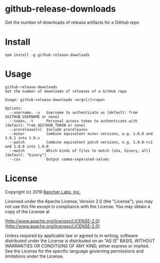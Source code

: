# github-release-downloads
Get the number of downloads of release artifacts for a GitHub repo

# Install
`npm install -g github-release-downloads`

# Usage
```
github-release-downloads
Get the number of downloads of releases of a GitHub repo

Usage: github-release-downloads <org>[/]<repo>

Options:
  --username, -u   Username to authenticate as [default: from $GITHUB_USERNAME or none]
  --token, -t      Personal access token to authenticate with [default: from $GITHUB_TOKEN or none]
  --prerelease[s]  Include prereleases
  --minor          Combine equivalent minor versions, e.g. 1.0.0 and 1.0.1 into 1.0.x
  --patch          Combine equivalent patch versions, e.g. 1.0.0-rc1 and 1.0.0 into 1.0.0
  --match          Which kinds of files to match [sha, binary, all] [default: "binary"]
  --csv            Output comma-separated-values
```

License
=======
Copyright (c) 2019 [Rancher Labs, Inc.](http://rancher.com)

Licensed under the Apache License, Version 2.0 (the "License");
you may not use this file except in compliance with the License.
You may obtain a copy of the License at

[http://www.apache.org/licenses/LICENSE-2.0](http://www.apache.org/licenses/LICENSE-2.0)

Unless required by applicable law or agreed to in writing, software
distributed under the License is distributed on an "AS IS" BASIS,
WITHOUT WARRANTIES OR CONDITIONS OF ANY KIND, either express or implied.
See the License for the specific language governing permissions and
limitations under the License.
